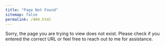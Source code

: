 ```yaml
---
title: "Page Not Found"
sitemap: false
permalink: /404.html
---
```



Sorry, the page you are trying to view does not exist. Please check if you entered the correct URL or feel free to reach out to me for assistance.